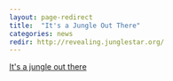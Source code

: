 ```yaml
---
layout: page-redirect
title:  "It's a Jungle Out There"
categories: news
redir: http://revealing.junglestar.org/
---
```


[It's a jungle out there](http://revealing.junglestar.org/)
